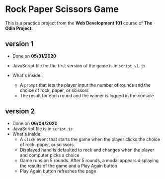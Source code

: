 # Rock Paper Scissors Game
This is a practice project from the **Web Development 101** course of **The Odin Project**.

## version 1

- Done on **05/31/2020**

- JavaScript file for the first version of the game is in `script_v1.js` 
- What's inside:
  - A `prompt` that lets the player input the number of rounds and the choice of rock, paper, or scissors
  - The result for each round and the winner is logged in the console 



## version 2

- Done on **06/04/2020**
- JavaScript file is in `script.js`
- What's inside:
  - A `click` event that starts the game when the player clicks the choice of rock, paper, or scissors
  - Displayed hand is defaulted to rock and changes when the player and computer picks a choice
  - Game runs on 5 rounds. After 5 rounds, a modal appears displaying the results of the game and a Play Again button
  - Play Again button refreshes the page